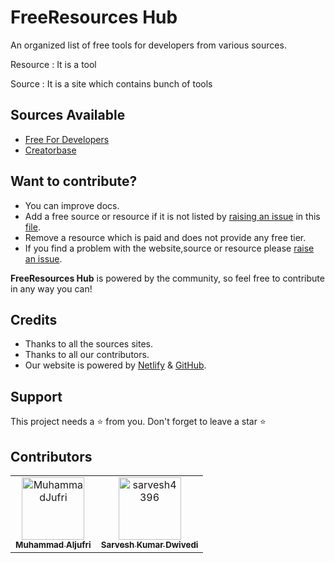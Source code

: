 # FreeResources Hub

An organized list of free tools for developers from various sources.

Resource
: It is a tool

Source
: It is a site which contains bunch of tools


## Sources Available
- [Free For Developers](https://free-for.dev/#/)
- [Creatorbase](https://creatorbase.xyz/)


## Want to contribute?

- You can improve docs.
- Add a free source or resource if it is not listed by [raising an issue](https://github.com/sarvesh4396/freeresourceshub/issues/new) in  this [file](/src/assets/data/0.json).
- Remove a resource which is paid and does not provide any free tier.
- If you find a problem with the website,source or resource please [raise an issue](https://github.com/sarvesh4396/freeresourceshub/issues/new).

**FreeResources Hub** is powered by the community, so feel free to contribute in any way you can!

## Credits

- Thanks to all the sources sites.
- Thanks to all our contributors.
- Our website is powered by [Netlify](https://www.netlify.com/) & [GitHub](https://github.com/).


## Support

This project needs a ⭐️ from you. Don't forget to leave a star ⭐️

## Contributors

<!-- readme: contributors -start -->
<table>
<tr>
    <td align="center">
        <a href="https://github.com/MuhammadJufri">
            <img src="https://avatars.githubusercontent.com/u/97773130?v=4" width="100;" alt="MuhammadJufri"/>
            <br />
            <sub><b>Muhammad Aljufri</b></sub>
        </a>
    </td>
    <td align="center">
        <a href="https://github.com/sarvesh4396">
            <img src="https://avatars.githubusercontent.com/u/68162479?v=4" width="100;" alt="sarvesh4396"/>
            <br />
            <sub><b>Sarvesh Kumar Dwivedi</b></sub>
        </a>
    </td></tr>
</table>
<!-- readme: contributors -end -->